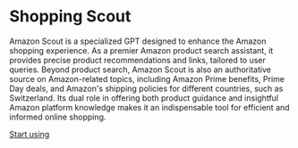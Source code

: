 # Shopping Scout

Amazon Scout is a specialized GPT designed to enhance the Amazon shopping experience. As a premier Amazon product search assistant, it provides precise product recommendations and links, tailored to user queries. Beyond product search, Amazon Scout is also an authoritative source on Amazon-related topics, including Amazon Prime benefits, Prime Day deals, and Amazon's shipping policies for different countries, such as Switzerland. Its dual role in offering both product guidance and insightful Amazon platform knowledge makes it an indispensable tool for efficient and informed online shopping.

[Start using](https://chat.openai.com/g/g-0M42Pb2fg)